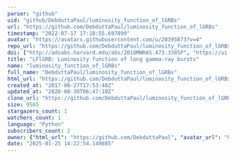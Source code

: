 ```yaml
---
parser: "github"
uid: "github/DebduttaPaul/luminosity_function_of_lGRBs"
url: "https://github.com/DebduttaPaul/luminosity_function_of_lGRBs"
timestamp: "2022-07-17 17:18:55.697899"
avatar: "https://avatars.githubusercontent.com/u/20395873?v=4"
repo_url: "https://github.com/DebduttaPaul/luminosity_function_of_lGRBs"
doi: ["http://adsabs.harvard.edu/abs/2018MNRAS.473.3385P", "https://ui.adsabs.harvard.edu/abs/2018ascl.soft04024P/abstract"]
title: "LFlGRB: Luminosity function of long gamma-ray bursts"
name: "luminosity_function_of_lGRBs"
full_name: "DebduttaPaul/luminosity_function_of_lGRBs"
html_url: "https://github.com/DebduttaPaul/luminosity_function_of_lGRBs"
created_at: "2017-08-27T17:53:48Z"
updated_at: "2020-08-30T06:47:10Z"
clone_url: "https://github.com/DebduttaPaul/luminosity_function_of_lGRBs.git"
size: 9565
stargazers_count: 1
watchers_count: 1
language: "Python"
subscribers_count: 2
owner: {"html_url": "https://github.com/DebduttaPaul", "avatar_url": "https://avatars.githubusercontent.com/u/20395873?v=4", "login": "DebduttaPaul", "type": "User"}
date: "2025-01-25 14:22:54.149885"
---
```


